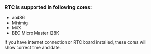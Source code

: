 ### RTC is supported in following cores:
* ao486
* Minimig
* MSX
* BBC Micro Master 128K

If you have internet connection or RTC board installed, these cores will show correct time and date.
